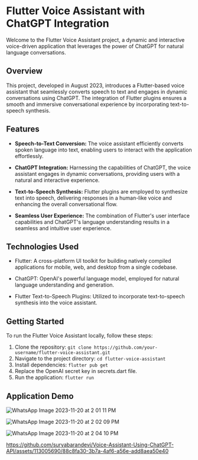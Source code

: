

# Flutter Voice Assistant with ChatGPT Integration

Welcome to the Flutter Voice Assistant project, a dynamic and interactive voice-driven application that leverages the power of ChatGPT for natural language conversations.

## Overview

This project, developed in August 2023, introduces a Flutter-based voice assistant that seamlessly converts speech to text and engages in dynamic conversations using ChatGPT. The integration of Flutter plugins ensures a smooth and immersive conversational experience by incorporating text-to-speech synthesis.

## Features

- **Speech-to-Text Conversion:** The voice assistant efficiently converts spoken language into text, enabling users to interact with the application effortlessly.

- **ChatGPT Integration:** Harnessing the capabilities of ChatGPT, the voice assistant engages in dynamic conversations, providing users with a natural and interactive experience.

- **Text-to-Speech Synthesis:** Flutter plugins are employed to synthesize text into speech, delivering responses in a human-like voice and enhancing the overall conversational flow.

- **Seamless User Experience:** The combination of Flutter's user interface capabilities and ChatGPT's language understanding results in a seamless and intuitive user experience.

## Technologies Used

- Flutter: A cross-platform UI toolkit for building natively compiled applications for mobile, web, and desktop from a single codebase.

- ChatGPT: OpenAI's powerful language model, employed for natural language understanding and generation.

- Flutter Text-to-Speech Plugins: Utilized to incorporate text-to-speech synthesis into the voice assistant.

## Getting Started

To run the Flutter Voice Assistant locally, follow these steps:

1. Clone the repository: `git clone https://github.com/your-username/flutter-voice-assistant.git`
2. Navigate to the project directory: `cd flutter-voice-assistant`
3. Install dependencies: `flutter pub get`
4. Replace the OpenAI secret key in secrets.dart file.
5. Run the application: `flutter run`


## Application Demo
![WhatsApp Image 2023-11-20 at 2 01 11 PM](https://github.com/suryabarandevi/Voice-Assistant-Using-ChatGPT-API/assets/113005690/38554174-ea37-4239-a647-78fb2dace9c6)

![WhatsApp Image 2023-11-20 at 2 02 09 PM](https://github.com/suryabarandevi/Voice-Assistant-Using-ChatGPT-API/assets/113005690/0636a9f6-e560-4254-bc13-b3a0e6cf2b19)

![WhatsApp Image 2023-11-20 at 2 04 10 PM](https://github.com/suryabarandevi/Voice-Assistant-Using-ChatGPT-API/assets/113005690/86fa27ac-19bf-48f1-8f61-a7cc73c1186d)


https://github.com/suryabarandevi/Voice-Assistant-Using-ChatGPT-API/assets/113005690/88c8fa30-3b7a-4af6-a56e-add8aea50e40


